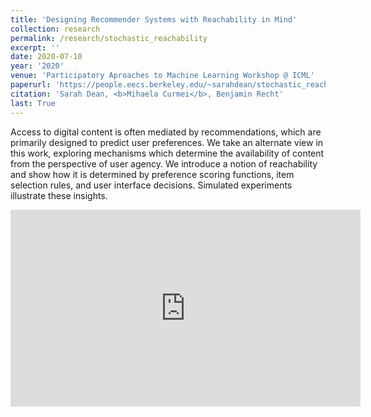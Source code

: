```yaml
---
title: 'Designing Recommender Systems with Reachability in Mind'
collection: research
permalink: /research/stochastic_reachability
excerpt: ''
date: 2020-07-10
year: '2020'
venue: 'Participatory Aproaches to Machine Learning Workshop @ ICML'
paperurl: 'https://people.eecs.berkeley.edu/~sarahdean/stochastic_reachability.pdf'
citation: 'Sarah Dean, <b>Mihaela Curmei</b>, Benjamin Recht'
last: True
---
```


Access to digital content is often mediated by recommendations, which are primarily designed to
predict user preferences. We take an alternate
view in this work, exploring mechanisms which
determine the availability of content from the perspective of user agency. We introduce a notion
of reachability and show how it is determined by
preference scoring functions, item selection rules,
and user interface decisions. Simulated experiments illustrate these insights.

<iframe width="560" height="315" src="https://www.youtube.com/embed/HvtzvRW5fT8" frameborder="0" allow="accelerometer; autoplay; encrypted-media; gyroscope; picture-in-picture" allowfullscreen></iframe>